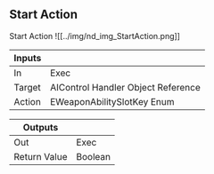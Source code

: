 ## Start Action
Start Action
![[../img/nd_img_StartAction.png]]

|Inputs||
|--|--|
| In | Exec |
| Target | AIControl Handler Object Reference |
| Action | EWeaponAbilitySlotKey Enum |

|Outputs||
|--|--|
| Out | Exec |
| Return Value | Boolean |
